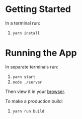 # Getting Started

In a terminal run:

1. `yarn install`

# Running the App

In separate terminals run:

1. `yarn start`
2. `node ./server`

Then view it in your [browser](http://localhost:4000/).

To make a production build:

1. `yarn run build`